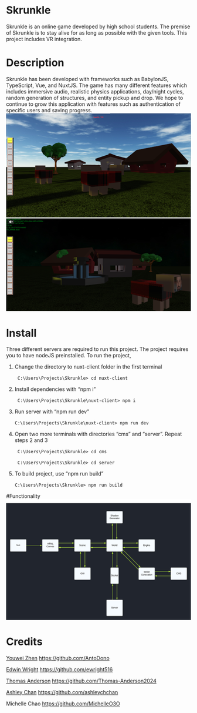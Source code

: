 # Skrunkle

Skrunkle is an online game developed by high school students. The premise of Skrunkle is to stay alive for as long as possible with the given tools. This project includes VR integration.

# Description

Skrunkle has been developed with frameworks such as BabylonJS, TypeScript, Vue, and NuxtJS. The game has many different features which includes immersive audio, realistic physics applications, day/night cycles, random generation of structures, and entity pickup and drop. We hope to continue to grow this application with features such as authentication of specific users and saving progress.
![skrunkle img](img/1image.png)
![skrunkle night](img/night.png)

# Install

Three different servers are required to run this project. The project requires you to have nodeJS preinstalled. To run the project,

1. Change the directory to nuxt-client folder in the first terminal
   ```linux
    C:\Users\Projects\Skrunkle> cd nuxt-client
   ```
2. Install dependencies with “npm i”
   ```linux
    C:\Users\Projects\Skrunkle\nuxt-client> npm i
   ```
3. Run server with “npm run dev”
   ```linux
   C:\Users\Projects\Skrunkle\nuxt-client> npm run dev
   ```
4. Open two more terminals with directories “cms” and “server”. Repeat steps 2 and 3
   ```linux
    C:\Users\Projects\Skrunkle> cd cms
   ```
   ```linux
    C:\Users\Projects\Skrunkle> cd server
   ```
5. To build project, use “npm run build”
   ```linux
   C:\Users\Projects\Skrunkle> npm run build
   ```

#Functionality
![skrunkle innerWorkings](img/skrunkle.jpeg)

# Credits

[Youwei Zhen](https://youweizhen.com)
https://github.com/AntoDono

[Edwin Wright](https://codewright.tech)
https://github.com/ewright516

[Thomas Anderson](https://Thomas-anderson-2024.netlify.app)
https://github.com/Thomas-Anderson2024

[Ashley Chan](https://ashleyspersonalresume.netlify.app)
https://github.com/ashleychchan

Michelle Chao
https://github.com/MichelleO3O
